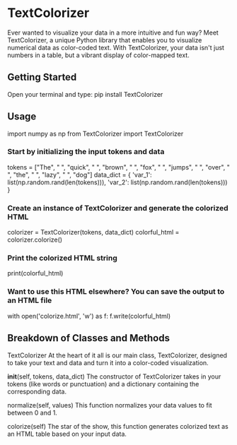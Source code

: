# TextColorizer

Ever wanted to visualize your data in a more intuitive and fun way? Meet TextColorizer, a unique Python library that enables you to visualize numerical data as color-coded text. With TextColorizer, your data isn't just numbers in a table, but a vibrant display of color-mapped text.

## Getting Started

Open your terminal and type:
pip install TextColorizer

## Usage
import numpy as np
from TextColorizer import TextColorizer

### Start by initializing the input tokens and data
tokens = ["The", " ", "quick", " ", "brown", " ", "fox", " ", "jumps", " ", "over", " ", "the", " ", "lazy", " ", "dog"]
data_dict = {
    'var_1': list(np.random.rand(len(tokens))),
    'var_2': list(np.random.rand(len(tokens)))
}

### Create an instance of TextColorizer and generate the colorized HTML
colorizer = TextColorizer(tokens, data_dict)
colorful_html = colorizer.colorize()

### Print the colorized HTML string
print(colorful_html)

### Want to use this HTML elsewhere? You can save the output to an HTML file
with open('colorize.html', 'w') as f:
    f.write(colorful_html)

## Breakdown of Classes and Methods
TextColorizer
At the heart of it all is our main class, TextColorizer, designed to take your text and data and turn it into a color-coded visualization.

__init__(self, tokens, data_dict)
The constructor of TextColorizer takes in your tokens (like words or punctuation) and a dictionary containing the corresponding data.

normalize(self, values)
This function normalizes your data values to fit between 0 and 1.

colorize(self)
The star of the show, this function generates colorized text as an HTML table based on your input data.